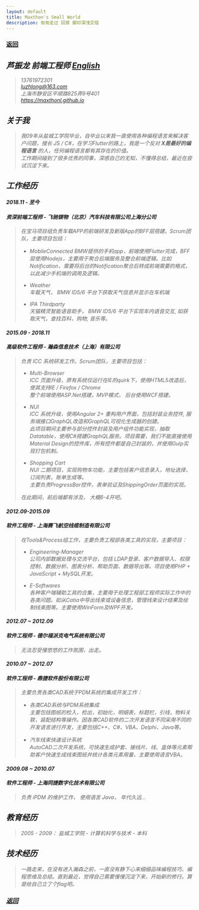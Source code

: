 ```yaml
---
layout: default
title: Maxthon's Small World
description: 匆匆走过 回首 脚印深浅交错
---
```

### <span class="noprint">[返回](../index.html)</span>

## <i class="fa fa-mars"> 芦振龙 前端工程师 <span class="noprint">[English](./myself-en.html)</span>
> 13761972301   
> <luzhlong@163.com>   
> 上海市静安区平顺路825弄9号401   
> <https://maxthonl.github.io>

## 关于我
> 我09年从盐城工学院毕业，自毕业以来我一直使用各种编程语言来解决客户问题，擅长 JS / C#，在学习Flutter的路上，我是一个反对 **X是最好的编程语言** 的人，任何编程语言都有其存在的价值。    
> 工作期间碰到了很多优秀的同事，深感自己的无知，不懂得总结，最近在尝试沉淀下来。

## 工作经历
#### 2018.11 - 至今
#### 资深前端工程师 - 飞驰镁物（北京）汽车科技有限公司上海分公司
> 在宝马项目组负责车载APP的前端研发及新版App的BFF层搭建。Scrum团队，主要项目包括：  
> * MobileConnected
> BMW提供的手机app，前端使用Flutter完成，BFF层使用Nodejs，主要用于聚合后端服务及整合前端逻辑。比如Notification，需要将后台的Notification聚合后转成前端需要的格式，以此减少手机端的调用及逻辑。
>
> * Weather   
> 车载天气， BMW ID5/6 平台下获取天气信息并显示在车机端
>
> * IPA Thirdparty    
> 天猫精灵智能语音助手， BMW ID5/6 平台下实现车内语音交互, 如获取天气，查找百科，购物, 音乐等。 
>

#### 2015.09 - 2018.11
#### 高级软件工程师 - 瀚森信息技术（上海）有限公司
> 负责 ICC 系统研发工作。Scrum团队，主要项目包括：
> * Multi-Browser   
> ICC 页面升级，原有系统仅运行在IE的quirk下，使用HTML5改造后，使其支持IE / Firefox / Chrome   
> 整个前端使用ASP.Net搭建，MVP模式， 后台使用WCF搭建。
>
> * NUI            
> ICC 系统升级，使用Angular 2+ 重构用户界面，包括封装业务控件, 服务端接口GraphQL改造和GraphQL可视化生成器的创建。   
> 此项目期间主要参与部分控件封装及用户组件功能实现，抽取Datatable，使用C#搭建GraphQL服务。项目需要，我们不能直接使用Material Design的控件库，所有控件都是自己封装的，并使用Gulp实现打包机制。
>
> * Shopping Cart  
> NUI 二期项目，实现购物车功能，主要包括客户信息录入，地址选择，订阅列表，账单生成等。   
> 主要负责ProgressBar控件，表单验证及ShippingOrder页面的实现。
>
> 在此期间，前后端都有涉及， 大概6-4开吧。

#### 2012.09-2015.09
#### 软件工程师 - 上海赛飞航空线缆制造有限公司
> 在Tools&Process组工作，主要负责工程部各类工具的实现，主要项目：
> * Engineering-Manager   
> 公司内部数据处理与交流平台，包括 LDAP登录、客户数据导入、权限控制、数据分析、图表分析、帮助页面、数据导出等。项目使用PHP + JavaScript + MySQL开发。
>
> * E-Softwares   
> 各种客户端辅助工具的合集，主要用于处理工程部工程师实际工作中的各类问题。如从Catia中导出线束或设备信息，管理线束设计结果及绘制线束图等。主要使用WinForm及WPF开发。

#### 2012.07 ~ 2012.09
#### 软件工程师 - 德尔福派克电气系统有限公司
> 无法忍受慢悠悠的工作氛围，出走。

#### 2010.07 ~ 2012.07
#### 软件工程师 - 鼎捷软件股份有限公司
> 主要负责各类CAD系统于PDM系统的集成开发工作：
> * 各类CAD系统与PDM系统集成   
主要包括图纸的检入，检出，初始化，明细表，标题栏，引线，物料关联，装配结构等操作。因各类CAD软件的二次开发语言不同采用不同的开发语言进行开发，主要包括C++、C#、VBA、Delphi、Java等。
>
> * 汽车线束快速设计系统   
AutoCAD二次开发系统，可快速生成护套、接线片、线、盒体等元素帮助客户快速生成线束图纸并统计各类元素用量，主要使用语言VBA。
>

#### 2009.08 ~ 2010.07
#### 软件工程师 - 上海同捷数字化技术有限公司
> 负责 iPDM 的维护工作， 使用语言 Java， 年代久远...

## 教育经历
> 2005 - 2009： 盐城工学院 - 计算机科学与技术 - 本科

## 技术经历
> 一路走来，在没有进入瀚森之前，一直没有静下心来细细品味编程技巧、编程思维及总结。直到最近，觉得自己需要慢慢沉淀下来，开始新的修行。算是给自己立了个flag吧。

### <span class="noprint">[返回](../index.html)</span>
